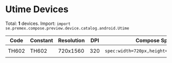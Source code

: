 # Utime Devices

Total: **1** devices. Import: `import se.premex.compose.preview.device.catalog.android.Utime`

| Code | Constant | Resolution | DPI | Compose Spec | Preview Usage |
|------|----------|------------|-----|-------------|---------------|
| TH602 | TH602 | 720x1560 | 320 | `spec:width=720px,height=1560px,dpi=320` | `@Preview(device = Utime.TH602)` |

<!-- Generated automatically. Do not edit manually. -->
